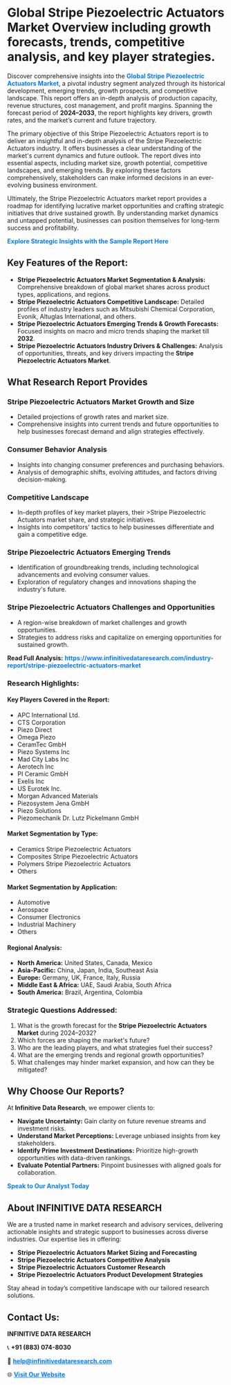 <h1>Global Stripe Piezoelectric Actuators Market Overview including growth forecasts, trends, competitive analysis, and key player strategies.</h1>
<p>
Discover comprehensive insights into the 
<a href="https://www.infinitivedataresearch.com/industry-report/stripe-piezoelectric-actuators-market" rel="dofollow" style="color: #007BFF; text-decoration: none;"><strong>Global Stripe Piezoelectric Actuators Market</strong></a>, a pivotal industry segment analyzed through its historical development, emerging trends, growth prospects, and competitive landscape. This report offers an in-depth analysis of production capacity, revenue structures, cost management, and profit margins. Spanning the forecast period of <strong>2024–2033</strong>, the report highlights key drivers, growth rates, and the market’s current and future trajectory.
</p>
<p>
The primary objective of this Stripe Piezoelectric Actuators report is to deliver an insightful and in-depth analysis of the Stripe Piezoelectric Actuators industry. It offers businesses a clear understanding of the market's current dynamics and future outlook. The report dives into essential aspects, including market size, growth potential, competitive landscapes, and emerging trends. By exploring these factors comprehensively, stakeholders can make informed decisions in an ever-evolving business environment.
</p>
<p>
Ultimately, the Stripe Piezoelectric Actuators market report provides a roadmap for identifying lucrative market opportunities and crafting strategic initiatives that drive sustained growth. By understanding market dynamics and untapped potential, businesses can position themselves for long-term success and profitability.
</p>
<p>
<a href="https://www.infinitivedataresearch.com/request-sample/reportId=106730" style="color: #007BFF; text-decoration: none;"><strong>Explore Strategic Insights with the Sample Report Here</strong></a>
</p>

<h2>Key Features of the Report:</h2>
<ul>
<li><strong>Stripe Piezoelectric Actuators Market Segmentation & Analysis:</strong> Comprehensive breakdown of global market shares across product types, applications, and regions.</li>
<li><strong>Stripe Piezoelectric Actuators Competitive Landscape:</strong> Detailed profiles of industry leaders such as Mitsubishi Chemical Corporation, Evonik, Altuglas International, and others.</li>
<li><strong>Stripe Piezoelectric Actuators Emerging Trends & Growth Forecasts:</strong> Focused insights on macro and micro trends shaping the market till <strong>2032</strong>.</li>
<li><strong>Stripe Piezoelectric Actuators Industry Drivers & Challenges:</strong> Analysis of opportunities, threats, and key drivers impacting the <strong>Stripe Piezoelectric Actuators Market</strong>.</li>
</ul>

<h2>What Research Report Provides</h2>
<h3>Stripe Piezoelectric Actuators Market Growth and Size</h3>
<ul>
<li>Detailed projections of growth rates and market size.</li>
<li>Comprehensive insights into current trends and future opportunities to help businesses forecast demand and align strategies effectively.</li>
</ul>

<h3>Consumer Behavior Analysis</h3>
<ul>
<li>Insights into changing consumer preferences and purchasing behaviors.</li>
<li>Analysis of demographic shifts, evolving attitudes, and factors driving decision-making.</li>
</ul>

<h3>Competitive Landscape</h3>
<ul>
<li>In-depth profiles of key market players, their >Stripe Piezoelectric Actuators market share, and strategic initiatives.</li>
<li>Insights into competitors' tactics to help businesses differentiate and gain a competitive edge.</li>
</ul>

<h3>Stripe Piezoelectric Actuators Emerging Trends</h3>
<ul>
<li>Identification of groundbreaking trends, including technological advancements and evolving consumer values.</li>
<li>Exploration of regulatory changes and innovations shaping the industry's future.</li>
</ul>

<h3>Stripe Piezoelectric Actuators Challenges and Opportunities</h3>
<ul>
<li>A region-wise breakdown of market challenges and growth opportunities.</li>
<li>Strategies to address risks and capitalize on emerging opportunities for sustained growth.</li>
</ul>
<p><strong>Read Full Analysis:</strong> <a href="https://www.infinitivedataresearch.com/industry-report/stripe-piezoelectric-actuators-market" rel="dofollow" style="color: #007BFF; text-decoration: none;"><strong>https://www.infinitivedataresearch.com/industry-report/stripe-piezoelectric-actuators-market</strong></a></p>
<h3>Research Highlights:</h3>
<h4>Key Players Covered in the Report:</h4>
<ul><li>APC International Ltd.</li><li>CTS Corporation</li><li>Piezo Direct</li><li>Omega Piezo</li><li>CeramTec GmbH</li><li>Piezo Systems Inc</li><li>Mad City Labs Inc</li><li>Aerotech Inc</li><li>PI Ceramic GmbH</li><li>Exelis Inc</li><li>US Eurotek Inc.</li><li>Morgan Advanced Materials</li><li>Piezosystem Jena GmbH</li><li>Piezo Solutions</li><li>Piezomechanik Dr. Lutz Pickelmann GmbH</li></ul>
<h4>Market Segmentation by Type:</h4>
<ul><li>Ceramics Stripe Piezoelectric Actuators</li><li>Composites Stripe Piezoelectric Actuators</li><li>Polymers Stripe Piezoelectric Actuators</li><li>Others</li></ul>
<h4>Market Segmentation by Application:</h4>
<ul><li>Automotive</li><li>Aerospace</li><li>Consumer Electronics</li><li>Industrial Machinery</li><li>Others</li></ul>

<h4>Regional Analysis:</h4>
<ul>
<li><strong>North America:</strong> United States, Canada, Mexico</li>
<li><strong>Asia-Pacific:</strong> China, Japan, India, Southeast Asia</li>
<li><strong>Europe:</strong> Germany, UK, France, Italy, Russia</li>
<li><strong>Middle East & Africa:</strong> UAE, Saudi Arabia, South Africa</li>
<li><strong>South America:</strong> Brazil, Argentina, Colombia</li>
</ul>

<h3>Strategic Questions Addressed:</h3>
<ol>
<li>What is the growth forecast for the <strong>Stripe Piezoelectric Actuators Market</strong> during 2024–2032?</li>
<li>Which forces are shaping the market's future?</li>
<li>Who are the leading players, and what strategies fuel their success?</li>
<li>What are the emerging trends and regional growth opportunities?</li>
<li>What challenges may hinder market expansion, and how can they be mitigated?</li>
</ol>

<h2>Why Choose Our Reports?</h2>
<p>At <strong>Infinitive Data Research</strong>, we empower clients to:</p>
<ul>
<li><strong>Navigate Uncertainty:</strong> Gain clarity on future revenue streams and investment risks.</li>
<li><strong>Understand Market Perceptions:</strong> Leverage unbiased insights from key stakeholders.</li>
<li><strong>Identify Prime Investment Destinations:</strong> Prioritize high-growth opportunities with data-driven rankings.</li>
<li><strong>Evaluate Potential Partners:</strong> Pinpoint businesses with aligned goals for collaboration.</li>
</ul>
<p><a href="https://www.infinitivedataresearch.com/industry-report/stripe-piezoelectric-actuators-market" rel="dofollow" style="color: #007BFF; text-decoration: none;"><strong>Speak to Our Analyst Today</strong></a></p>

<h2>About INFINITIVE DATA RESEARCH</h2>
<p>We are a trusted name in market research and advisory services, delivering actionable insights and strategic support to businesses across diverse industries. Our expertise lies in offering:</p>
<ul>
<li><strong>Stripe Piezoelectric Actuators Market Sizing and Forecasting</strong></li>
<li><strong>Stripe Piezoelectric Actuators Competitive Analysis</strong></li>
<li><strong>Stripe Piezoelectric Actuators Customer Research</strong></li>
<li><strong>Stripe Piezoelectric Actuators Product Development Strategies</strong></li>
</ul>
<p>Stay ahead in today’s competitive landscape with our tailored research solutions.</p>

<h2>Contact Us:</h2>
<p><strong>INFINITIVE DATA RESEARCH</strong></p>
<p>📞 <strong>+91 (883) 074-8030</strong></p>
<p>📧 <strong><a href="mailto:help@infinitivedataresearch.com" style="color: #007BFF;">help@infinitivedataresearch.com</a></strong></p>
<p>🌐 <strong><a href="https://www.infinitivedataresearch.com" rel="dofollow" style="color: #007BFF;">Visit Our Website</a></strong></p>